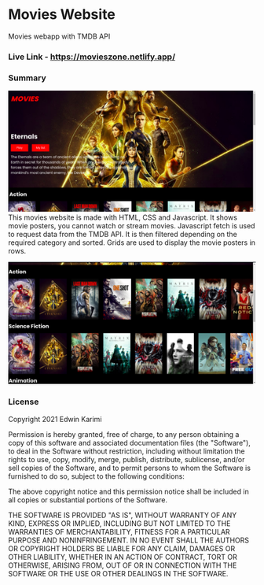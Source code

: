 # Movies Website
Movies webapp with TMDB API

### Live Link - https://movieszone.netlify.app/

### Summary
![movies](movie.png)
This movies website is made with HTML, CSS and Javascript. It shows movie posters, you cannot watch or stream movies.
Javascript fetch is used to request data from the TMDB API. It is then filtered depending on the required category and sorted. Grids are used to display the movie posters in rows.

![movies](movies.png)

### License
Copyright 2021 Edwin Karimi

Permission is hereby granted, free of charge, to any person obtaining a copy of this software and associated documentation files (the "Software"), to deal in the Software without restriction, including without limitation the rights to use, copy, modify, merge, publish, distribute, sublicense, and/or sell copies of the Software, and to permit persons to whom the Software is furnished to do so, subject to the following conditions:

The above copyright notice and this permission notice shall be included in all copies or substantial portions of the Software.

THE SOFTWARE IS PROVIDED "AS IS", WITHOUT WARRANTY OF ANY KIND, EXPRESS OR IMPLIED, INCLUDING BUT NOT LIMITED TO THE WARRANTIES OF MERCHANTABILITY, FITNESS FOR A PARTICULAR PURPOSE AND NONINFRINGEMENT. IN NO EVENT SHALL THE AUTHORS OR COPYRIGHT HOLDERS BE LIABLE FOR ANY CLAIM, DAMAGES OR OTHER LIABILITY, WHETHER IN AN ACTION OF CONTRACT, TORT OR OTHERWISE, ARISING FROM, OUT OF OR IN CONNECTION WITH THE SOFTWARE OR THE USE OR OTHER DEALINGS IN THE SOFTWARE.

